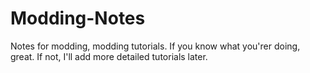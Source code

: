 # Modding-Notes
Notes for modding, modding tutorials. If you know what you'rer doing, great. If not, I'll add more detailed tutorials later.
